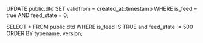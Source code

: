UPDATE public.dtd
SET validfrom = created_at::timestamp
WHERE is_feed = true AND feed_state = 0;

SELECT *
FROM public.dtd
WHERE is_feed IS TRUE and feed_state != 500
ORDER BY typename, version;